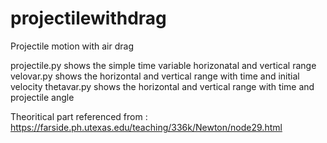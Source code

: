 # projectilewithdrag
Projectile motion with air drag

projectile.py shows the simple time variable horizonatal and vertical range
velovar.py shows the horizontal and vertical range with time and initial velocity
thetavar.py shows the horizontal and vertical range with time and projectile angle

Theoritical part referenced from : https://farside.ph.utexas.edu/teaching/336k/Newton/node29.html
